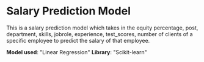 # Salary Prediction Model

This is a salary prediction model which takes in the equity percentage, post, department, skills, jobrole, experience, test_scores, number of clients of a specific employee to predict the salary of that employee.

**Model used**: "Linear Regression"
**Library**: "Scikit-learn"
